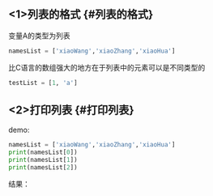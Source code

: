 ## &lt;1&gt;列表的格式 {#列表的格式}

变量A的类型为列表

```py
namesList = ['xiaoWang','xiaoZhang','xiaoHua']
```

比C语言的数组强大的地方在于列表中的元素可以是不同类型的

```py
testList = [1, 'a']
```

## &lt;2&gt;打印列表 {#打印列表}

demo:

```py
namesList = ['xiaoWang','xiaoZhang','xiaoHua']
print(namesList[0])
print(namesList[1])
print(namesList[2])
```

结果：

